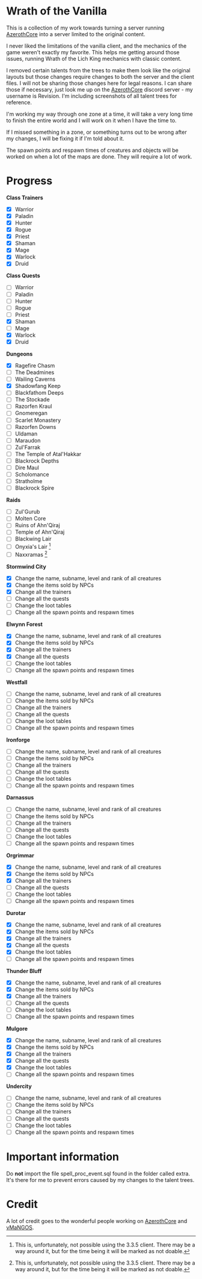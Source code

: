 # Wrath of the Vanilla
This is a collection of my work towards turning a server running [AzerothCore](https://github.com/azerothcore/azerothcore-wotlk) into a server limited to the original content.

I never liked the limitations of the vanilla client, and the mechanics of the game weren't exactly my favorite. This helps me getting around those issues, running Wrath of the Lich King mechanics with classic content.

I removed certain talents from the trees to make them look like the original layouts but those changes require changes to both the server and the client files. I will not be sharing those changes here for legal reasons. I can share those if necessary, just look me up on the [AzerothCore](https://github.com/azerothcore/azerothcore-wotlk) discord server - my username is Revision. I'm including screenshots of all talent trees for reference.

I'm working my way through one zone at a time, it will take a very long time to finish the entire world and I will work on it when I have the time to.

If I missed something in a zone, or something turns out to be wrong after my changes, I will be fixing it if I'm told about it.

The spawn points and respawn times of creatures and objects will be worked on when a lot of the maps are done. They will require a lot of work.

# Progress
**Class Trainers**
- [X] Warrior
- [X] Paladin
- [X] Hunter
- [X] Rogue
- [X] Priest
- [X] Shaman
- [X] Mage
- [X] Warlock
- [X] Druid

**Class Quests**
- [ ] Warrior
- [ ] Paladin
- [ ] Hunter
- [ ] Rogue
- [ ] Priest
- [X] Shaman
- [ ] Mage
- [X] Warlock
- [X] Druid

**Dungeons**
- [X] Ragefire Chasm
- [ ] The Deadmines
- [ ] Wailing Caverns
- [X] Shadowfang Keep
- [ ] Blackfathom Deeps
- [ ] The Stockade
- [ ] Razorfen Kraul
- [ ] Gnomeregan
- [ ] Scarlet Monastery
- [ ] Razorfen Downs
- [ ] Uldaman
- [ ] Maraudon
- [ ] Zul'Farrak
- [ ] The Temple of Atal'Hakkar
- [ ] Blackrock Depths
- [ ] Dire Maul
- [ ] Scholomance
- [ ] Stratholme
- [ ] Blackrock Spire

**Raids**
- [ ] Zul'Gurub
- [ ] Molten Core
- [ ] Ruins of Ahn'Qiraj
- [ ] Temple of Ahn'Qiraj
- [ ] Blackwing Lair
- [ ] Onyxia's Lair [^1]
- [ ] Naxxramas [^1]

**Stormwind City**
- [X] Change the name, subname, level and rank of all creatures
- [X] Change the items sold by NPCs
- [X] Change all the trainers
- [ ] Change all the quests
- [ ] Change the loot tables
- [ ] Change all the spawn points and respawn times

**Elwynn Forest**
- [X] Change the name, subname, level and rank of all creatures
- [X] Change the items sold by NPCs
- [X] Change all the trainers
- [X] Change all the quests
- [ ] Change the loot tables
- [ ] Change all the spawn points and respawn times

**Westfall**
- [ ] Change the name, subname, level and rank of all creatures
- [ ] Change the items sold by NPCs
- [ ] Change all the trainers
- [ ] Change all the quests
- [ ] Change the loot tables
- [ ] Change all the spawn points and respawn times

**Ironforge**
- [ ] Change the name, subname, level and rank of all creatures
- [ ] Change the items sold by NPCs
- [ ] Change all the trainers
- [ ] Change all the quests
- [ ] Change the loot tables
- [ ] Change all the spawn points and respawn times

**Darnassus**
- [ ] Change the name, subname, level and rank of all creatures
- [ ] Change the items sold by NPCs
- [ ] Change all the trainers
- [ ] Change all the quests
- [ ] Change the loot tables
- [ ] Change all the spawn points and respawn times

**Orgrimmar**
- [X] Change the name, subname, level and rank of all creatures
- [X] Change the items sold by NPCs
- [X] Change all the trainers
- [ ] Change all the quests
- [ ] Change the loot tables
- [ ] Change all the spawn points and respawn times

**Durotar**
- [X] Change the name, subname, level and rank of all creatures
- [X] Change the items sold by NPCs
- [X] Change all the trainers
- [X] Change all the quests
- [X] Change the loot tables
- [ ] Change all the spawn points and respawn times

**Thunder Bluff**
- [X] Change the name, subname, level and rank of all creatures
- [X] Change the items sold by NPCs
- [X] Change all the trainers
- [ ] Change all the quests
- [ ] Change the loot tables
- [ ] Change all the spawn points and respawn times

**Mulgore**
- [X] Change the name, subname, level and rank of all creatures
- [X] Change the items sold by NPCs
- [X] Change all the trainers
- [X] Change all the quests
- [X] Change the loot tables
- [ ] Change all the spawn points and respawn times

**Undercity**
- [ ] Change the name, subname, level and rank of all creatures
- [ ] Change the items sold by NPCs
- [ ] Change all the trainers
- [ ] Change all the quests
- [ ] Change the loot tables
- [ ] Change all the spawn points and respawn times

[^1]: This is, unfortunately, not possible using the 3.3.5 client. There may be a way around it, but for the time being it will be marked as not doable.

# Important information
Do **not** import the file spell_proc_event.sql found in the folder called extra. It's there for me to prevent errors caused by my changes to the talent trees.

# Credit
A lot of credit goes to the wonderful people working on [AzerothCore](https://github.com/azerothcore/azerothcore-wotlk) and [vMaNGOS](https://github.com/vmangos).

